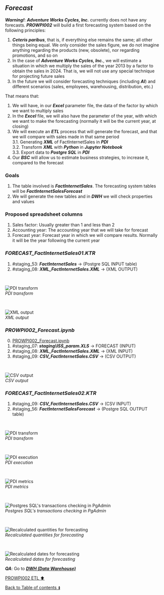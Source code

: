 ## **_Forecast_**

**_Warning!_**: **_Adventure Works Cycles, Inc._** currently does not have any forecasts. **_PROWPI002_** will build a first forecasting system based on the following principles:  
1. **_Ceteris paribus_**, that is, if everything else remains the same; all other things being equal. We only consider the sales figure, we do not imagine anything regarding the products (new, obsolete), nor regarding promotions, and so on    
2. In the case of **_Adventure Works Cycles, Inc._**, we will estimate a situation in which we multiply the sales of the year 2013 by a factor to obtain the sales in 2024. That is, we will not use any special technique for projecting future sales  
3. In the future we will consider forecasting techniques (including **_AI_**) and different scenarios (sales, employees, warehousing, distribution, etc.)  

That means that:  

1. We will have, in our **_Excel_** parameter file, the data of the factor by which we want to multiply sales  
2. In the **_Excel_** file, we will also have the parameter of the year, with which we want to make the forecasting (normally it will be the current year, at closing)  
3. We will execute an **_ETL_** process that will generate the forecast, and that we will compare with sales made in that same period  
3.1. Generating **_XML_** of FactInternetSales in **_PDI_**  
3.2. Transform **_XML_** with **_Python_** in **_Jupyter Notebook_**  
3.3. Export data to **_Postgre SQL_** in **_PDI_**  
4. Our **_BSC_** will allow us to estimate business strategies, to increase it, compared to the forecast  

### Goals  

1. The table involved is **_FactInternetSales_**. The forecasting system tables will be **_FactInternetSalesForecast_**  
2. We will generate the new tables and in **_DWH_** we will check properties and values  

### Proposed spreadsheet columns  

1. Sales factor: Usually greater than 1 and less than 2  
2. Accounting year: The accounting year that we will take for forecast  
3. Forecast year: Forecast year in which we will compare results. Normally it will be the year following the current year  

### **_FORECAST\_FactInternetSales01.KTR_**  
  1. #staging_53: **_FactInternetSales_**          -> (Postgre SQL INPUT table) 
  2. #staging_08: **_XML\_FactInternetSales.XML_** -> (XML OUTPUT)   

   <p><br></p>  

  ![PDI transform](https://i.imgur.com/Ge2moBi.png)  
  _PDI transform_  

  <p><br></p>  

  ![XML output](https://i.imgur.com/b9m7iZ7.png)  
  _XML output_ 

### **_PROWPI002\_Forecast.ipynb_**  
  0. [PROWPI002_Forecast.ipynb](..\PROWPI002\PROWPI002_Forecast.ipynb)    
  1. #staging_07: **_staging\ISS\_param.XLS_**     -> FORECAST (INPUT)  
  2. #staging_08: **_XML\_FactInternetSales.XML_** -> (XML INPUT) 
  3. #staging_09: **_CSV\_FactInternetSales.CSV_** -> (CSV OUTPUT)  

  <p><br></p>  

  ![CSV output](https://i.imgur.com/VDD18sM.png)  
  _CSV output_ 

### **_FORECAST\_FactInternetSales02.KTR_**  
  1. #staging_09: **_CSV\_FactInternetSales.CSV_** -> (CSV INPUT)   
  2. #staging_56: **_FactInternetSalesForecast_**  -> (Postgre SQL OUTPUT table)  
   
  <p><br></p>  

  ![PDI transform](https://i.imgur.com/6GrqLBW.png)  
  _PDI transform_   

  <p><br></p>  

  ![PDI execution](https://i.imgur.com/csOBMgt.png)  
  _PDI execution_  

  <p><br></p>  

  ![PDI metrics](https://i.imgur.com/BBJ0bBo.png)  
  _PDI metrics_ 

   <p><br></p>  
 
  ![Postgres SQL's transactions checking in PgAdmin](https://i.imgur.com/fC00j86.png)  
  _Postgres SQL's transactions checking in PgAdmin_  

   <p><br></p>  
 
  ![Recalculated quantities for forecasting](https://i.imgur.com/6PzfD5Y.png)  
  _Recalculated quantities for forecasting_  

   <p><br></p>  
 
  ![Recalculated dates for forecasting](https://i.imgur.com/2lI4OaG.png)  
  _Recalculated dates for forecasting_  

  **_QA_**: Go to **_[DWH (Data Warehouse)](dwh.md)_**  

[PROWPI002 ETL :arrow_up:](prowpi002_etl.md)  

[Back to Table of contents :arrow_double_up:](../README.md)   